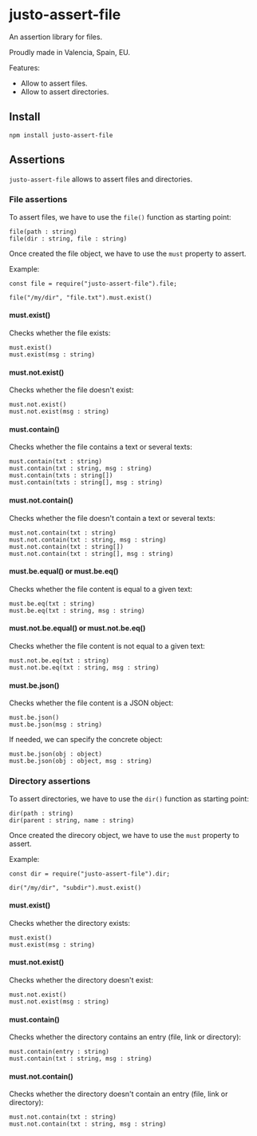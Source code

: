 # justo-assert-file

An assertion library for files.

Proudly made in Valencia, Spain, EU.

Features:

- Allow to assert files.
- Allow to assert directories.

## Install

```
npm install justo-assert-file
```

## Assertions
`justo-assert-file` allows to assert files and directories.

### File assertions

To assert files, we have to use the `file()` function as starting point:

```
file(path : string)
file(dir : string, file : string)
```

Once created the file object, we have to use the `must` property to assert.

Example:

```
const file = require("justo-assert-file").file;

file("/my/dir", "file.txt").must.exist()
```

#### must.exist()

Checks whether the file exists:

```
must.exist()
must.exist(msg : string)
```

#### must.not.exist()

Checks whether the file doesn't exist:

```
must.not.exist()
must.not.exist(msg : string)
```

####  must.contain()

Checks whether the file contains a text or several texts:

```
must.contain(txt : string)
must.contain(txt : string, msg : string)
must.contain(txts : string[])
must.contain(txts : string[], msg : string)
```

#### must.not.contain()

Checks whether the file doesn't contain a text or several texts:

```
must.not.contain(txt : string)
must.not.contain(txt : string, msg : string)
must.not.contain(txt : string[])
must.not.contain(txt : string[], msg : string)
```

#### must.be.equal() or must.be.eq()

Checks whether the file content is equal to a given text:

```
must.be.eq(txt : string)
must.be.eq(txt : string, msg : string)
```

#### must.not.be.equal() or must.not.be.eq()

Checks whether the file content is not equal to a given text:

```
must.not.be.eq(txt : string)
must.not.be.eq(txt : string, msg : string)
```

#### must.be.json()

Checks whether the file content is a JSON object:

```
must.be.json()
must.be.json(msg : string)
```

If needed, we can specify the concrete object:

```
must.be.json(obj : object)
must.be.json(obj : object, msg : string)
```

### Directory assertions

To assert directories, we have to use the `dir()` function as starting point:

```
dir(path : string)
dir(parent : string, name : string)
```

Once created the direcory object, we have to use the `must` property to assert.

Example:

```
const dir = require("justo-assert-file").dir;

dir("/my/dir", "subdir").must.exist()
```

#### must.exist()

Checks whether the directory exists:

```
must.exist()
must.exist(msg : string)
```

#### must.not.exist()

Checks whether the directory doesn't exist:

```
must.not.exist()
must.not.exist(msg : string)
```

####  must.contain()

Checks whether the directory contains an entry (file, link or directory):

```
must.contain(entry : string)
must.contain(txt : string, msg : string)
```

#### must.not.contain()

Checks whether the directory doesn't contain an entry (file, link or directory):

```
must.not.contain(txt : string)
must.not.contain(txt : string, msg : string)
```

